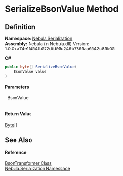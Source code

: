 # SerializeBsonValue Method




## Definition
**Namespace:** <a href="N_Nebula_Serialization">Nebula.Serialization</a>  
**Assembly:** Nebula (in Nebula.dll) Version: 1.0.0+a74e1f454fb572dfd95c249b7895aa6542c85b05

**C#**
``` C#
public byte[] SerializeBsonValue(
	BsonValue value
)
```



#### Parameters
<dl><dt>  BsonValue</dt><dd> </dd></dl>

#### Return Value
<a href="https://learn.microsoft.com/dotnet/api/system.byte" target="_blank" rel="noopener noreferrer">Byte</a>[]

## See Also


#### Reference
<a href="T_Nebula_Serialization_BsonTransformer">BsonTransformer Class</a>  
<a href="N_Nebula_Serialization">Nebula.Serialization Namespace</a>  
